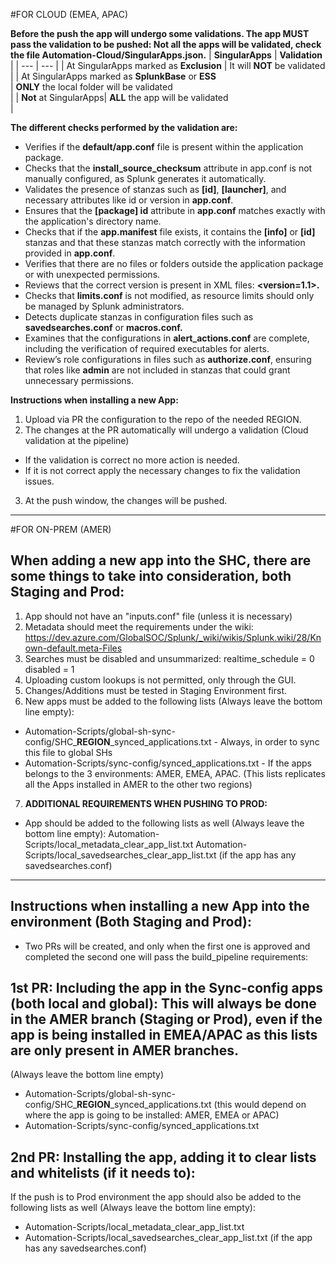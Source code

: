#FOR CLOUD (EMEA, APAC)
      
**Before the push the app will undergo some validations. The app MUST pass the validation to be pushed: Not all the apps will be validated, check the file Automation-Cloud/SingularApps.json.**
| **SingularApps** | **Validation** |
| --- | --- |
| At SingularApps marked as **Exclusion** | It will **NOT** be validated<br> |
| At SingularApps marked as **SplunkBase** or **ESS**<br> | **ONLY** the local folder will be validated<br> |
| **Not** at SingularApps| **ALL** the app will be validated<br> |


**The different checks performed by the validation are:**
- Verifies if the **default/app.conf** file is present within the application package.
- Checks that the **install_source_checksum** attribute in app.conf is not manually configured, as Splunk generates it automatically.
- Validates the presence of stanzas such as **[id]**, **[launcher]**, and necessary attributes like id or version in **app.conf**.
- Ensures that the **[package] id** attribute in **app.conf** matches exactly with the application's directory name.
- Checks that if the **app.manifest** file exists, it contains the **[info]** or **[id]** stanzas and that these stanzas match correctly with the information provided in **app.conf**.
- Verifies that there are no files or folders outside the application package or with unexpected permissions.
- Reviews that the correct version is present in XML files: **<version=1.1>.**
- Checks that **limits.conf** is not modified, as resource limits should only be managed by Splunk administrators.
- Detects duplicate stanzas in configuration files such as **savedsearches.conf** or **macros.conf.**
- Examines that the configurations in **alert_actions.conf** are complete, including the verification of required executables for alerts.
- Review’s role configurations in files such as **authorize.conf**, ensuring that roles like **admin** are not included in stanzas that could grant unnecessary permissions.

**Instructions when installing a new App:**

1. Upload via PR the configuration to the repo of the needed REGION.
1. The changes at the PR automatically will undergo a validation (Cloud validation at the pipeline)
- If the validation is correct no more action is needed.
- If it is not correct apply the necessary changes to fix the validation issues.
3. At the push window, the changes will be pushed.

-----------------------------------------------------------------------------------------------------
#FOR ON-PREM (AMER)

## When adding a new app into the SHC, there are some things to take into consideration, both Staging and Prod:

1. App should not have an "inputs.conf" file (unless it is necessary)
2. Metadata should meet the requirements under the wiki: https://dev.azure.com/GlobalSOC/Splunk/_wiki/wikis/Splunk.wiki/28/Known-default.meta-Files
3. Searches must be disabled and unsummarized:
realtime_schedule = 0
disabled = 1
4. Uploading custom lookups is not permitted, only through the GUI.
5. Changes/Additions must be tested in Staging Environment first.
6. New apps must be added to the following lists (Always leave the bottom line empty):
- Automation-Scripts/global-sh-sync-config/SHC_**REGION**_synced_applications.txt - Always, in order to sync this file to global SHs
- Automation-Scripts/sync-config/synced_applications.txt - If the apps belongs to the 3 environments: AMER, EMEA, APAC. (This lists replicates all the Apps installed in AMER to the other two regions)

7. **ADDITIONAL REQUIREMENTS WHEN PUSHING TO PROD:**
- App should be added to the following lists as well (Always leave the bottom line empty):
Automation-Scripts/local_metadata_clear_app_list.txt
Automation-Scripts/local_savedsearches_clear_app_list.txt (if the app has any savedsearches.conf)

-----------------------------------------------------------------------------------------------------

## Instructions when installing a new App into the environment (Both Staging and Prod):

- Two PRs will be created, and only when the first one is approved and completed the second one will pass the build_pipeline requirements:

## **1st PR: Including the app in the Sync-config apps (both local and global): This will always be done in the AMER branch (Staging or Prod), even if the app is being installed in EMEA/APAC as this lists are only present in AMER branches.**
(Always leave the bottom line empty)
- Automation-Scripts/global-sh-sync-config/SHC_**REGION**_synced_applications.txt (this would depend on where the app is going to be installed: AMER, EMEA or APAC)
 - Automation-Scripts/sync-config/synced_applications.txt

## **2nd PR: Installing the app, adding it to clear lists and whitelists (if it needs to):**
If the push is to Prod environment the app should also be added to the following lists as well (Always leave the bottom line empty):
- Automation-Scripts/local_metadata_clear_app_list.txt
- Automation-Scripts/local_savedsearches_clear_app_list.txt (if the app has any savedsearches.conf)

